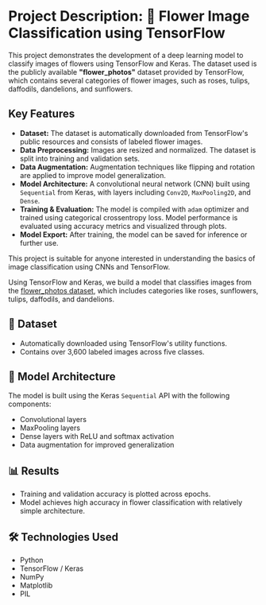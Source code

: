 # Project Description: 🌸 Flower Image Classification using TensorFlow

This project demonstrates the development of a deep learning model to classify images of flowers using TensorFlow and Keras. The dataset used is the publicly available **"flower_photos"** dataset provided by TensorFlow, which contains several categories of flower images, such as roses, tulips, daffodils, dandelions, and sunflowers.

## Key Features

- **Dataset:** The dataset is automatically downloaded from TensorFlow's public resources and consists of labeled flower images.
- **Data Preprocessing:** Images are resized and normalized. The dataset is split into training and validation sets.
- **Data Augmentation:** Augmentation techniques like flipping and rotation are applied to improve model generalization.
- **Model Architecture:** A convolutional neural network (CNN) built using `Sequential` from Keras, with layers including `Conv2D`, `MaxPooling2D`, and `Dense`.
- **Training & Evaluation:** The model is compiled with `adam` optimizer and trained using categorical crossentropy loss. Model performance is evaluated using accuracy metrics and visualized through plots.
- **Model Export:** After training, the model can be saved for inference or further use.

This project is suitable for anyone interested in understanding the basics of image classification using CNNs and TensorFlow.

Using TensorFlow and Keras, we build a model that classifies images from the [flower_photos dataset](https://storage.googleapis.com/download.tensorflow.org/example_images/flower_photos.tgz), which includes categories like roses, sunflowers, tulips, daffodils, and dandelions.

## 📂 Dataset

- Automatically downloaded using TensorFlow's utility functions.
- Contains over 3,600 labeled images across five classes.

## 🧠 Model Architecture

The model is built using the Keras `Sequential` API with the following components:
- Convolutional layers
- MaxPooling layers
- Dense layers with ReLU and softmax activation
- Data augmentation for improved generalization

## 📊 Results

- Training and validation accuracy is plotted across epochs.
- Model achieves high accuracy in flower classification with relatively simple architecture.

## 🛠️ Technologies Used

- Python
- TensorFlow / Keras
- NumPy
- Matplotlib
- PIL
